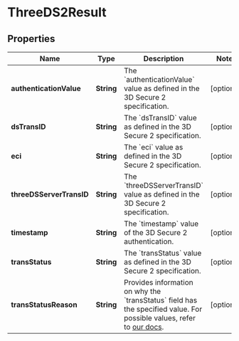 

# ThreeDS2Result


## Properties

| Name | Type | Description | Notes |
|------------ | ------------- | ------------- | -------------|
|**authenticationValue** | **String** | The &#x60;authenticationValue&#x60; value as defined in the 3D Secure 2 specification. |  [optional] |
|**dsTransID** | **String** | The &#x60;dsTransID&#x60; value as defined in the 3D Secure 2 specification. |  [optional] |
|**eci** | **String** | The &#x60;eci&#x60; value as defined in the 3D Secure 2 specification. |  [optional] |
|**threeDSServerTransID** | **String** | The &#x60;threeDSServerTransID&#x60; value as defined in the 3D Secure 2 specification. |  [optional] |
|**timestamp** | **String** | The &#x60;timestamp&#x60; value of the 3D Secure 2 authentication. |  [optional] |
|**transStatus** | **String** | The &#x60;transStatus&#x60; value as defined in the 3D Secure 2 specification. |  [optional] |
|**transStatusReason** | **String** | Provides information on why the &#x60;transStatus&#x60; field has the specified value. For possible values, refer to [our docs](https://docs.adyen.com/online-payments/3d-secure/api-reference#possible-transstatusreason-values). |  [optional] |



